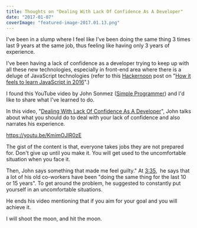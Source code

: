 ```yaml
---
title: Thoughts on "Dealing With Lack Of Confidence As A Developer"
date: "2017-01-07"
coverImage: "featured-image-2017.01.13.png"
---
```


I've been in a slump where I feel like I've been doing the same thing 3 times last 9 years at the same job, thus feeling like having only 3 years of experience.

I've been having a lack of confidence as a developer trying to keep up with all these new technologies, especially in front-end area where there is a deluge of JavaScript technologies (refer to this [Hackernoon](https://hackernoon.com/) post on "[How it feels to learn JavaScript in 2016](https://hackernoon.com/how-it-feels-to-learn-javascript-in-2016-d3a717dd577f#.t7dg2iuk2)".)

I found this YouTube video by John Sonmez ([Simple Programmer](http://simpleprogrammer.com)) and I'd like to share what I've learned to do.

In this video, "[Dealing With Lack Of Confidence As A Developer](https://youtu.be/KmimOJIR0zE)", John talks about what you should do to deal with your lack of confidence and also narrates his experience.

https://youtu.be/KmimOJIR0zE

The gist of the content is that, everyone takes jobs they are not prepared for. Don't give up until you make it. You will get used to the uncomfortable situation when you face it.

Then, John says something that made me feel guilty." At [3:35](https://youtu.be/KmimOJIR0zE?t=3m35s),  he says that a lot of his old co-workers have been "doing the same thing for the last 10 or 15 years". To get around the problem, he suggested to constantly put yourself in an uncomfortable situations.

He ends his video mentioning that if you aim for your goal and you will achieve it.

I will shoot the moon, and hit the moon.
